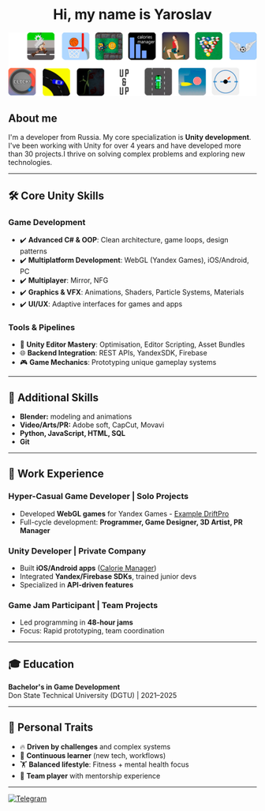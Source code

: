 <h1 align="center">Hi, my name is Yaroslav </h1>

<p align="center">
 <img width="530" src="res/GameIcons.png" alt="icons"/>
</p>

## About me
I'm a developer from Russia. My core specialization is **Unity development**. I've been working with Unity for over 4 years and have developed more than 30 projects.I thrive on solving complex problems and exploring new technologies.

---

## 🛠️ Core Unity Skills
### **Game Development**
- ✔️ **Advanced C# & OOP**: Clean architecture, game loops, design patterns  
- ✔️ **Multiplatform Development**: WebGL (Yandex Games), iOS/Android, PC  
- ✔️ **Multiplayer**: Mirror, NFG 
- ✔️ **Graphics & VFX**: Animations, Shaders, Particle Systems, Materials  
- ✔️ **UI/UX**: Adaptive interfaces for games and apps  

### **Tools & Pipelines**
- 🔧 **Unity Editor Mastery**: Optimisation, Editor Scripting, Asset Bundles  
- 🌐 **Backend Integration**: REST APIs, YandexSDK, Firebase  
- 🎮 **Game Mechanics**: Prototyping unique gameplay systems  

---

## 🔧 Additional Skills
- **Blender:** modeling and animations
- **Video/Arts/PR:** Adobe soft, CapCut, Movavi
- **Python, JavaScript, HTML, SQL**
- **Git**
---

## 💼 Work Experience
### **Hyper-Casual Game Developer** | Solo Projects 
- Developed **WebGL games** for Yandex Games - [Example DriftPro](https://github.com/S0ftPunk/Drift-Pro-For-YandexGames)  
- Full-cycle development: **Programmer, Game Designer, 3D Artist, PR Manager**  

### **Unity Developer** | Private Company
- Built **iOS/Android apps** ([Calorie Manager](https://github.com/S0ftPunk/Calories-Manager-App-For-IOS))  
- Integrated **Yandex/Firebase SDKs**, trained junior devs  
- Specialized in **API-driven features**  

### **Game Jam Participant** | Team Projects
- Led programming in **48-hour jams**  
- Focus: Rapid prototyping, team coordination  

---

## 🎓 Education
**Bachelor's in Game Development**  
Don State Technical University (DGTU) | 2021–2025  

---

## 🌟 Personal Traits
- 🔥 **Driven by challenges** and complex systems  
- 🧠 **Continuous learner** (new tech, workflows)  
- 🏋️ **Balanced lifestyle**: Fitness + mental health focus  
- 🤝 **Team player** with mentorship experience  

---
[![Telegram](https://img.shields.io/badge/-Telegram-2CA5E0?style=flat&logo=telegram&logoColor=white)](https://t.me/wardogg)
